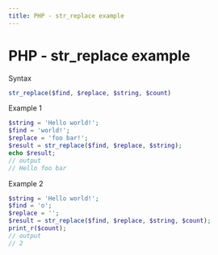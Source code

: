 ```yaml
---
title: PHP - str_replace example
---
```


<h1 class="header">PHP - str_replace example</h1>


Syntax
```php
str_replace($find, $replace, $string, $count)
```

Example 1
```php
$string = 'Hello world!';
$find = 'world!';
$replace = 'foo bar!';
$result = str_replace($find, $replace, $string);
echo $result;
// output
// Hello foo bar
```


Example 2
```php
$string = 'Hello world!';
$find = 'o';
$replace = '';
$result = str_replace($find, $replace, $string, $count);
print_r($count);
// output
// 2
```
